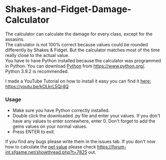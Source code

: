 # Shakes-and-Fidget-Damage-Calculator

The calculator can calculate the damage for every class, except for the assasins.  
The calculator is not 100% correct because values could be rounded differently by Shakes & Fidget.   But the calculator matches most of the time really close to the actual value.  
You have to have Python installed because the calculator was programmed in Python. You can download [Python](https://www.python.org/) from https://www.python.org/.  
Python 3.9.2 is recommended.

I made a YouTube Tutorial on how to install it easy you can find it [here:](https://youtu.be/kOLkrL5Qr4Q) https://youtu.be/kOLkrL5Qr4Q

### Usage
- Make sure you have Python correctly installed.
- Double click the downloaded .py file and enter your values. If you don't have any values to enter somewhere, enter 0. Don't forget to add the gems values on your normal values.
- Press ENTER to exit.


If you find any bugs please write them in the issues tab.
If you don't now how to calculate the [pet value](https://forum-int.sfgame.net/showthread.php?t=7825) please check https://forum-int.sfgame.net/showthread.php?t=7825 out.
